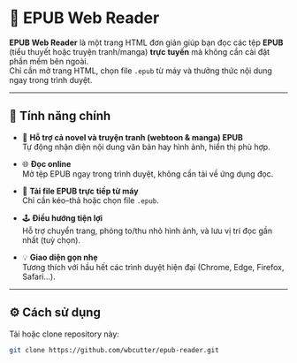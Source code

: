 # 📖 EPUB Web Reader

**EPUB Web Reader** là một trang HTML đơn giản giúp bạn đọc các tệp **EPUB** (tiểu thuyết hoặc truyện tranh/manga) **trực tuyến** mà không cần cài đặt phần mềm bên ngoài.  
Chỉ cần mở trang HTML, chọn file `.epub` từ máy và thưởng thức nội dung ngay trong trình duyệt.

---

## 🚀 Tính năng chính

- 🧩 **Hỗ trợ cả novel và truyện tranh (webtoon & manga) EPUB**  
  Tự động nhận diện nội dung văn bản hay hình ảnh, hiển thị phù hợp.

- 🌐 **Đọc online**  
  Mở tệp EPUB ngay trong trình duyệt, không cần tải về ứng dụng đọc.

- 📂 **Tải file EPUB trực tiếp từ máy**  
  Chỉ cần kéo–thả hoặc chọn file `.epub`.

- 🕹️ **Điều hướng tiện lợi**  
  Hỗ trợ chuyển trang, phóng to/thu nhỏ hình ảnh, và lưu vị trí đọc gần nhất (tuỳ chọn).

- 💡 **Giao diện gọn nhẹ**  
  Tương thích với hầu hết các trình duyệt hiện đại (Chrome, Edge, Firefox, Safari...).

---

## ⚙️ Cách sử dụng

Tải hoặc clone repository này:
   ```bash
   git clone https://github.com/wbcutter/epub-reader.git
